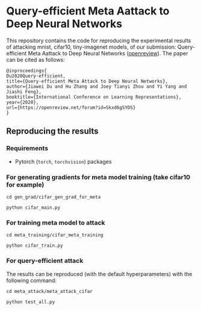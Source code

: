 # Query-efficient Meta Aattack to Deep Neural Networks
This repository contains the code for reproducing the experimental results of attacking mnist, cifar10, tiny-imagenet models, of our submission: Query-efficient Meta Aattack to Deep Neural Networks ([openreview](https://openreview.net/forum?id=Skxd6gSYDS)). The paper can be cited as follows:
```
@inproceedings{
Du2020Query-efficient,
title={Query-efficient Meta Attack to Deep Neural Networks},
author={Jiawei Du and Hu Zhang and Joey Tianyi Zhou and Yi Yang and Jiashi Feng},
booktitle={International Conference on Learning Representations},
year={2020},
url={https://openreview.net/forum?id=Skxd6gSYDS}
}
```

## Reproducing the results
### Requirements
* Pytorch (`torch`, `torchvision`) packages
### For generating gradients for meta model training (take cifar10 for example)
`cd gen_grad/cifar_gen_grad_for_meta`

`python cifar_main.py`
### For training meta model to attack
`cd meta_training/cifar_meta_training`

`python cifar_train.py`
### For query-efficient attack
The results can be reproduced (with the default hyperparameters) with the following command:

`cd meta_attack/meta_attack_cifar`

`python test_all.py`
